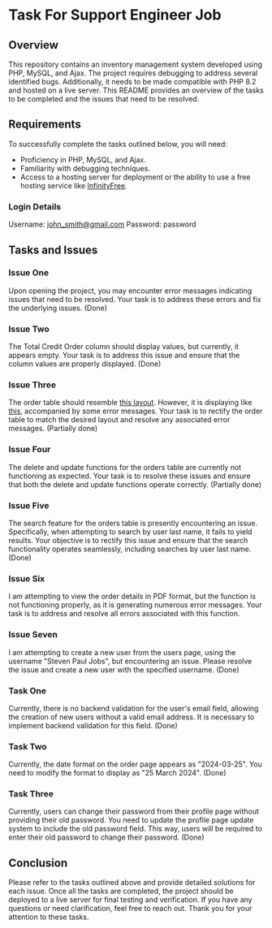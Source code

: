 # Task For Support Engineer Job

## Overview
This repository contains an inventory management system developed using PHP, MySQL, and Ajax. The project requires debugging to address several identified bugs. Additionally, it needs to be made compatible with PHP 8.2 and hosted on a live server. This README provides an overview of the tasks to be completed and the issues that need to be resolved.

## Requirements
To successfully complete the tasks outlined below, you will need:
- Proficiency in PHP, MySQL, and Ajax.
- Familiarity with debugging techniques.
- Access to a hosting server for deployment or the ability to use a free hosting service like [InfinityFree](https://www.infinityfree.com/).

### Login Details
Username: john_smith@gmail.com
Password: password

## Tasks and Issues

### Issue One
Upon opening the project, you may encounter error messages indicating issues that need to be resolved. Your task is to address these errors and fix the underlying issues. (Done)

### Issue Two
The Total Credit Order column should display values, but currently, it appears empty. Your task is to address this issue and ensure that the column values are properly displayed. (Done)

### Issue Three
The order table should resemble [this layout](https://prnt.sc/_3v_5aiKCVpy). However, it is displaying like [this](https://prnt.sc/BfBPs-9aMArN), accompanied by some error messages. Your task is to rectify the order table to match the desired layout and resolve any associated error messages. (Partially done)

### Issue Four
The delete and update functions for the orders table are currently not functioning as expected. Your task is to resolve these issues and ensure that both the delete and update functions operate correctly. (Partially done)

### Issue Five
The search feature for the orders table is presently encountering an issue. Specifically, when attempting to search by user last name, it fails to yield results. Your objective is to rectify this issue and ensure that the search functionality operates seamlessly, including searches by user last name. (Done)

### Issue Six
I am attempting to view the order details in PDF format, but the function is not functioning properly, as it is generating numerous error messages. Your task is to address and resolve all errors associated with this function.

### Issue Seven
I am attempting to create a new user from the users page, using the username "Steven Paul Jobs", but encountering an issue. Please resolve the issue and create a new user with the specified username. (Done)

### Task One
Currently, there is no backend validation for the user's email field, allowing the creation of new users without a valid email address. It is necessary to implement backend validation for this field. (Done)

### Task Two
Currently, the date format on the order page appears as "2024-03-25". You need to modify the format to display as "25 March 2024". (Done)

### Task Three
Currently, users can change their password from their profile page without providing their old password. You need to update the profile page update system to include the old password field. This way, users will be required to enter their old password to change their password. (Done)

## Conclusion
Please refer to the tasks outlined above and provide detailed solutions for each issue. Once all the tasks are completed, the project should be deployed to a live server for final testing and verification. If you have any questions or need clarification, feel free to reach out. Thank you for your attention to these tasks.
